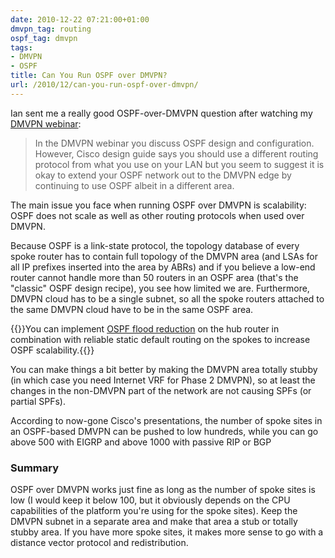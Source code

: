```yaml
---
date: 2010-12-22 07:21:00+01:00
dmvpn_tag: routing
ospf_tag: dmvpn
tags:
- DMVPN
- OSPF
title: Can You Run OSPF over DMVPN?
url: /2010/12/can-you-run-ospf-over-dmvpn/
---
```

Ian sent me a really good OSPF-over-DMVPN question after watching my [DMVPN webinar](https://www.ipspace.net/DMVPN):

> In the DMVPN webinar you discuss OSPF design and configuration. However, Cisco design guide says you should use a different routing protocol from what you use on your LAN but you seem to suggest it is okay to extend your OSPF network out to the DMVPN edge by continuing to use OSPF albeit in a different area.

The main issue you face when running OSPF over DMVPN is scalability: OSPF does not scale as well as other routing protocols when used over DMVPN.
<!--more-->
Because OSPF is a link-state protocol, the topology database of every spoke router has to contain full topology of the DMVPN area (and LSAs for all IP prefixes inserted into the area by ABRs) and if you believe a low-end router cannot handle more than 50 routers in an OSPF area (that's the "classic" OSPF design recipe), you see how limited we are. Furthermore, DMVPN cloud has to be a single subnet, so all the spoke routers attached to the same DMVPN cloud have to be in the same OSPF area.

{{<note info>}}You can implement [OSPF flood reduction](/2010/01/ospf-flooding-filters-in-hub-and-spoke/) on the hub router in combination with reliable static default routing on the spokes to increase OSPF scalability.{{</note>}}

You can make things a bit better by making the DMVPN area totally stubby (in which case you need Internet VRF for Phase 2 DMVPN), so at least the changes in the non-DMVPN part of the network are not causing SPFs (or partial SPFs).

According to now-gone Cisco's presentations, the number of spoke sites in an OSPF-based DMVPN can be pushed to low hundreds, while you can go above 500 with EIGRP and above 1000 with passive RIP or BGP

### Summary

OSPF over DMVPN works just fine as long as the number of spoke sites is low (I would keep it below 100, but it obviously depends on the CPU capabilities of the platform you're using for the spoke sites). Keep the DMVPN subnet in a separate area and make that area a stub or totally stubby area. If you have more spoke sites, it makes more sense to go with a distance vector protocol and redistribution.
